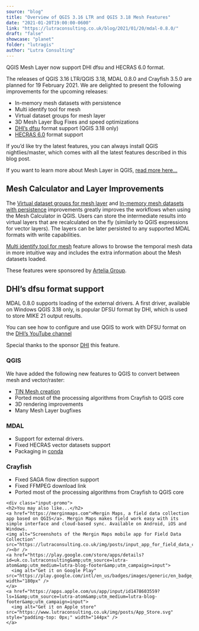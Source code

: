 ```yaml
---
source: "blog"
title: "Overview of QGIS 3.16 LTR and QGIS 3.18 Mesh Features"
date: "2021-01-20T19:00:00-0600"
link: "https://lutraconsulting.co.uk/blog/2021/01/20/mdal-0.8.0/"
draft: "false"
showcase: "planet"
folder: "lutragis"
author: "Lutra Consulting"
---
```


<p>QGIS Mesh Layer now support DHI dfsu and HECRAS 6.0 format.</p>

<!-- more -->

<p>The releases of QGIS 3.16 LTR/QGIS 3.18, MDAL 0.8.0 and Crayfish 3.5.0 are planned for 19 February 2021.
We are delighted to present the following improvements for the upcoming releases:</p>
<ul>
  <li>In-memory mesh datasets with persistence</li>
  <li>Multi identify tool for mesh</li>
  <li>Virtual dataset groups for mesh layer</li>
  <li>3D Mesh Layer Bug Fixes and speed optimizations</li>
  <li><a href="https://www.youtube.com/watch?v=E8o00xfH8CM&amp;feature=youtu.be">DHI’s dfsu</a> format support (QGIS 3.18 only)</li>
  <li><a href="https://www.hec.usace.army.mil/software/hec-ras/">HECRAS 6.0</a> format support</li>
</ul>

<p>If you’d like try the latest features, you can always install QGIS nightlies/master, which comes with all the latest features described in this blog post.</p>

<p>If you want to learn more about Mesh Layer in QGIS, <a href="https://www.lutraconsulting.co.uk/projects/mdal/">read more here…</a></p>

<h2 id="mesh-calculator-and-layer-improvements">Mesh Calculator and Layer Improvements</h2>

<p>The <a href="https://www.qgis.org/en/site/forusers/visualchangelog316/index.html#virtual-dataset-groups-for-mesh-layer">Virtual dataset groups for mesh layer</a> and 
<a href="https://www.qgis.org/en/site/forusers/visualchangelog316/index.html#in-memory-mesh-datasets-with-persistence">In-memory mesh datasets with persistence</a> 
improvements greatly improves the workflows when using the Mesh Calculator in QGIS. Users can store the 
intermediate results into virtual layers that are recalculated on the fly (similarly to QGIS expressions for 
vector layers). The layers can be later persisted to any supported MDAL formats with write capabilities.</p>

<p><a href="https://www.qgis.org/en/site/forusers/visualchangelog316/index.html#multi-identify-for-mesh-layer">Multi identify tool for mesh</a>
feature allows to browse the temporal mesh data in more intuitive way and includes the extra information 
about the Mesh datasets loaded.</p>

<p>These features were sponsored by <a href="https://www.arteliagroup.com/en">Artelia Group</a>.</p>

<h2 id="dhis-dfsu-format-support">DHI’s dfsu format support</h2>

<p>MDAL 0.8.0 supports loading of the external drivers. 
A first driver, available on Windows QGIS 3.18 only, is popular DFSU format by DHI, which is used to store MIKE 21 output results.</p>

<p>You can see how to configure and use QGIS to work with DFSU format on the <a href="https://www.youtube.com/watch?v=E8o00xfH8CM&amp;feature=youtu.be">DHI’s YouTube channel</a></p>

<p>Special thanks to the sponsor <a href="https://www.dhigroup.com">DHI</a> this feature.</p>

<h3 id="qgis">QGIS</h3>
<p>We have added the following new features to QGIS to convert between mesh and vector/raster:</p>
<ul>
  <li><a href="https://www.qgis.org/en/site/forusers/visualchangelog316/index.html#tin-mesh-creation">TIN Mesh creation</a></li>
  <li>Ported most of the processing algorithms from Crayfish to QGIS core</li>
  <li>3D rendering improvements</li>
  <li>Many Mesh Layer bugfixes</li>
</ul>

<h3 id="mdal">MDAL</h3>
<ul>
  <li>Support for external drivers.</li>
  <li>Fixed HECRAS vector datasets support</li>
  <li>Packaging in <a href="https://anaconda.org/conda-forge/mdal">conda</a></li>
</ul>

<h3 id="crayfish">Crayfish</h3>
<ul>
  <li>Fixed SAGA flow direction support</li>
  <li>Fixed FFMPEG download link</li>
  <li>Ported most of the processing algorithms from Crayfish to QGIS core</li>
</ul>

    <div class="input-promo">
    <h2>You may also like...</h2>
    <a href="https://merginmaps.com">Mergin Maps, a field data collection app based on QGIS</a>. Mergin Maps makes field work easy with its simple interface and cloud-based sync. Available on Android, iOS and Windows.
    <img alt="Screenshots of the Mergin Maps mobile app for Field Data Collection" src="https://lutraconsulting.co.uk/img/posts/input_app_for_field_data_collection.jpg" /><br />
    <a href="https://play.google.com/store/apps/details?id=uk.co.lutraconsulting&amp;utm_source=lutra-atom&amp;utm_medium=lutra-blog-footer&amp;utm_campaign=input">
      <img alt="Get it on Google Play" src="https://play.google.com/intl/en_us/badges/images/generic/en_badge_web_generic.png" width="180px" />
    </a>
    <a href="https://apps.apple.com/us/app/input/id1478603559?ls=1&amp;utm_source=lutra-atom&amp;utm_medium=lutra-blog-footer&amp;utm_campaign=input">
      <img alt="Get it on Apple store" src="https://www.lutraconsulting.co.uk/img/posts/App_Store.svg" style="padding-top: 0px;" width="144px" />
    </a>
  </div>
